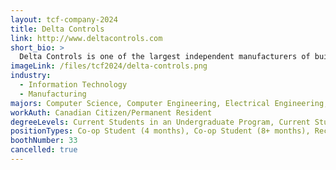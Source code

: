 ```yaml
---
layout: tcf-company-2024
title: Delta Controls
link: http://www.deltacontrols.com
short_bio: >
  Delta Controls is one of the largest independent manufacturers of building automation systems with more than 300 installers in over 80 countries. For more than 3 decades Delta Controls has offered dependable and user-friendly building control solutions to commercial, healthcare, education, leisure buildings and more. As industry leaders, our track record includes delivering the world's first fully integrated native BACnet building solution encompassing HVAC, Lighting and Access products.
imageLink: /files/tcf2024/delta-controls.png
industry:
  - Information Technology
  - Manufacturing
majors: Computer Science, Computer Engineering, Electrical Engineering, Mechanical Engineering
workAuth: Canadian Citizen/Permanent Resident
degreeLevels: Current Students in an Undergraduate Program, Current Students in a Masters Program, Current Students in a Phd Program, Graduated with an Undergraduate Degree, Graduated with a Graduate Degree (Masters or Phd)
positionTypes: Co-op Student (4 months), Co-op Student (8+ months), Recent Graduate, Full-time
boothNumber: 33
cancelled: true
---
```

